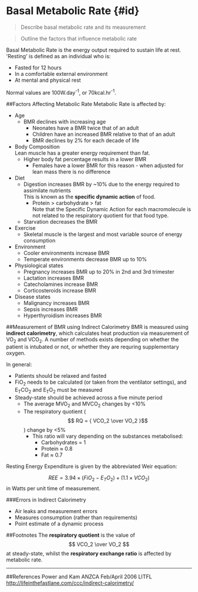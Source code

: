 # Basal Metabolic Rate {#id}
> Describe basal metabolic rate and its measurement

<!--><?!-->

> Outline the factors that influence metabolic rate

Basal Metabolic Rate is the energy output required to sustain life at rest. 'Resting' is defined as an individual who is:
* Fasted for 12 hours
* In a comfortable external environment
* At mental and physical rest 


Normal values are 100W.day<sup>-1</sup>, or 70kcal.hr<sup>-1</sup>.

##Factors Affecting Metabolic Rate
Metabolic Rate is affected by:
* Age
    * BMR declines with increasing age
        * Neonates have a BMR twice that of an adult
        * Children have an increased BMR relative to that of an adult
        * BMR declines by 2% for each decade of life
* Body Composition  
Lean muscle has a greater energy requirement than fat.
    * Higher body fat percentage results in a lower BMR
        * Females have a lower BMR for this reason - when adjusted for lean mass there is no difference
* Diet
    * Digestion increases BMR by ~10% due to the energy required to assimilate nutrients  
    This is known as the **specific dynamic action** of food.
        * Protein > carbohydrate > fat  
        Note that the Specific Dynamic Action for each macromolecule is not related to the respiratory quotient for that food type.            
    * Starvation decreases the BMR
* Exercise
    * Skeletal muscle is the largest and most variable source of energy consumption
* Environment
    * Cooler environments increase BMR 
    * Temperate environments decrease BMR up to 10%
* Physiological states
    * Pregnancy increases BMR up to 20% in 2nd and 3rd trimester
    * Lactation increases BMR
    * Catecholamines increase BMR
    * Corticosteroids increase BMR
* Disease states
    * Malignancy increases BMR
    * Sepsis increases BMR
    * Hyperthyroidism increases BMR    

##Measurement of BMR using Indirect Calorimetry
BMR is measured using **indirect calorimetry**, which calculates heat production via measurement of VO<sub>2</sub> and VCO<sub>2</sub>. A number of methods exists depending on whether the patient is intubated or not, or whether they are requring supplementary oxygen.

In general:
* Patients should be relaxed and fasted
* FiO<sub>2</sub> needs to be calculated (or taken from the ventilator settings), and E<sub>T</sub>CO<sub>2</sub> and E<sub>T</sub>O<sub>2</sub> must be measured
* Steady-state should be achieved across a five minute period
    * The average MVO<sub>2</sub> and MVCO<sub>2</sub> changes by <10%
    * The respiratory quotient ($$ RQ = { VCO_2 \over VO_2 }$$) change by <5%
        * This ratio will vary depending on the substances metabolised:
            * Carbohydrates = 1
            * Protein ≈ 0.8
            * Fat ≈ 0.7

Resting Energy Expenditure is given by the abbreviated Weir equation:

$$ REE = 3.94 \times (FiO_2 - E_TO_2 ) + (1.1 \times VCO_2) $$ in Watts per unit time of measurement.

###Errors in Indirect Calorimetry
* Air leaks and measurement errors
* Measures consumption (rather than requirements)
* Point estimate of a dynamic process

##Footnotes
The **respiratory quotient** is the value of $$ VCO_2 \over VO_2 $$ at steady-state, whilst the **respiratory exchange ratio** is affected by metabolic rate.

---
##References
Power and Kam
ANZCA Feb/April 2006
LITFL http://lifeinthefastlane.com/ccc/indirect-calorimetry/